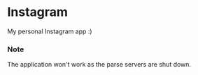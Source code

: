 # Instagram
My personal Instagram app :)

### Note
The application won't work as the parse servers are shut down.

